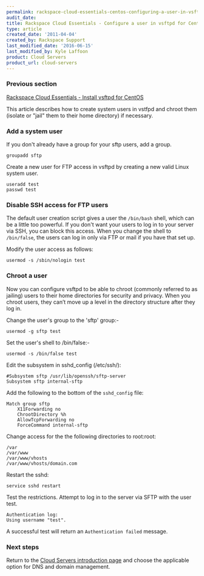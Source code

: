 ```yaml
---
permalink: rackspace-cloud-essentials-centos-configuring-a-user-in-vsftpd/
audit_date:
title: Rackspace Cloud Essentials - Configure a user in vsftpd for CentOS
type: article
created_date: '2011-04-04'
created_by: Rackspace Support
last_modified_date: '2016-06-15'
last_modified_by: Kyle Laffoon
product: Cloud Servers
product_url: cloud-servers
---
```


### Previous section

[Rackspace Cloud Essentials - Install vsftpd for CentOS](/how-to/rackspace-cloud-essentials-centos-configuring-a-user-in-vsftpd)

This article describes how to create system users in vstfpd and
chroot them (isolate or "jail" them to their home directory) if necessary.

### Add a system user

If you don't already have a group for your sftp users, add a group.

    groupadd sftp

Create a new user for FTP access in vsftpd by creating a new valid Linux system user.

    useradd test
    passwd test

### Disable SSH access for FTP users

The default user creation script gives a user the `/bin/bash` shell,
which can be a little too powerful. If you don't want your users
to log in to your server via SSH, you can block this access. When you 
change the shell to `/bin/false`, the users can log in only
via FTP or mail if you have that set up. 

Modify the user access as follows:

    usermod -s /sbin/nologin test

### Chroot a user

Now you can configure vsftpd to be able to chroot (commonly referred to as jailing) 
users to their home directories for security and privacy. When you chroot users, 
they can’t move up a level in the directory structure after they log in.

Change the user's group to the 'sftp' group:-

    usermod -g sftp test

Set the user's shell to /bin/false:-

    usermod -s /bin/false test

Edit the subsystem in sshd_config (/etc/ssh/):

    #Subsystem sftp /usr/lib/openssh/sftp-server
    Subsystem sftp internal-sftp

Add the following to the bottom of the `sshd_config` file:

    Match group sftp
        X11Forwarding no
        ChrootDirectory %h
        AllowTcpForwarding no
        ForceCommand internal-sftp

Change access for the the following directories to root:root:

    /var
    /var/www
    /var/www/vhosts
    /var/www/vhosts/domain.com

Restart the sshd:

    service sshd restart

Test the restrictions. Attempt to log in to the server via SFTP with the user test.

    Authentication log:
    Using username "test".

A successful test will return an `Authentication failed` message.

### Next steps

Return to the [Cloud Servers introduction page](/how-to/cloud-servers) and choose the applicable option for DNS and domain management.
